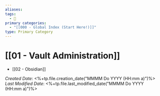 ```yaml
---
aliases: 
tags:
  - 🥇
primary categories:
  - "[[000 - Global Index (Start Here!)]]"
type: Primary Category
---
```

# [[01 - Vault Administration]]

* [[02 - Obsidian]]

*Created Date*: <%+tp.file.creation_date("MMMM Do YYYY (HH:mm a)")%>
*Last Modified Date*: <%+tp.file.last_modified_date("MMMM Do YYYY (HH:mm a)")%>
